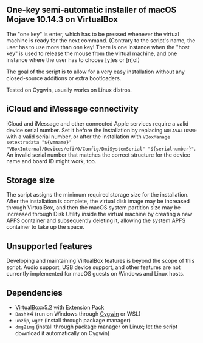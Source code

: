 ## One-key semi-automatic installer of macOS Mojave 10.14.3 on VirtualBox

The "one key" is enter, which has to be pressed whenever the virtual machine is ready for the next command. (Contrary to the script's name, the user has to use more than one key! There is one instance when the "host key" is used to release the mouse from the virtual machine, and one instance where the user has to choose [y]es or [n]o!)

The goal of the script is to allow for a very easy installation without any closed-source additions or extra bootloaders.

Tested on Cygwin, usually works on Linux distros.

## iCloud and iMessage connectivity

iCloud and iMessage and other connected Apple services require a valid device serial number. Set it before the installation by replacing `NOTAVALIDSN0` with a valid serial number, or after the installation with `VBoxManage setextradata "${vmname}" "VBoxInternal/Devices/efi/0/Config/DmiSystemSerial" "${serialnumber}"`. An invalid serial number that matches the correct structure for the device name and board ID might work, too.

## Storage size

The script assigns the minimum required storage size for the installation. After the installation is complete, the virtual disk image may be increased through VirtualBox, and then the macOS system partition size may be increased through Disk Utility inside the virtual machine by creating a new APFS container and subsequently deleting it, allowing the system APFS container to take up the space.

## Unsupported features

Developing and maintaining VirtualBox features is beyond the scope of this script. Audio support, USB device support, and other features are not currently implemented for macOS guests on Windows and Linux hosts.

## Dependencies

* [VirtualBox](https://www.virtualbox.org/wiki/Downloads)≥5.2 with Extension Pack
* `Bash`≥4 (run on Windows through [Cygwin](https://cygwin.com/install.html) or WSL)
* `unzip`, `wget` (install through package manager)
* `dmg2img` (install through package manager on Linux; let the script download it automatically on Cygwin)

